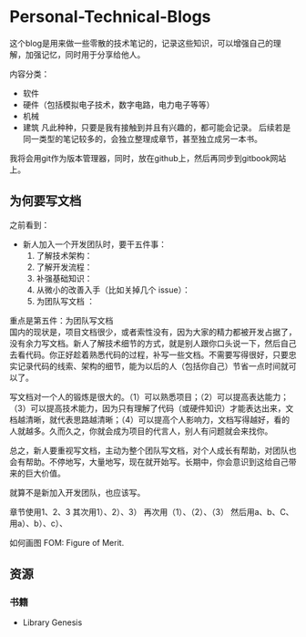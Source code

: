# Personal-Technical-Blogs

这个blog是用来做一些零散的技术笔记的，记录这些知识，可以增强自己的理解，加强记忆，同时用于分享给他人。

内容分类：

- 软件
- 硬件（包括模拟电子技术，数字电路，电力电子等等）
- 机械
- 建筑
凡此种种，只要是我有接触到并且有兴趣的，都可能会记录。
后续若是同一类型的笔记较多的，会独立整理成章节，甚至独立成另一本书。

我将会用git作为版本管理器，同时，放在github上，然后再同步到gitbook网站上。

## 为何要写文档

之前看到：

- 新人加入一个开发团队时，要干五件事：
  1. 了解技术架构：
  2. 了解开发流程：
  3. 补强基础知识：
  4. 从微小的改善入手（比如关掉几个 issue）：
  5. 为团队写文档 ：

重点是第五件：为团队写文档  
国内的现状是，项目文档很少，或者索性没有，因为大家的精力都被开发占据了，没有余力写文档。新人了解技术细节的方式，就是别人跟你口头说一下，然后自己去看代码。你正好趁着熟悉代码的过程，补写一些文档。不需要写得很好，只要忠实记录代码的线索、架构的细节，能为以后的人（包括你自己）节省一点时间就可以了。

写文档对一个人的锻炼是很大的。（1）可以熟悉项目；（2）可以提高表达能力；（3）可以提高技术能力，因为只有理解了代码（或硬件知识）才能表达出来，文档越清晰，就代表思路越清晰；（4）可以提高个人影响力，文档写得越好，看的人就越多。久而久之，你就会成为项目的代言人，别人有问题就会来找你。

总之，新人要重视写文档，主动为整个团队写文档，对个人成长有帮助，对团队也会有帮助。不停地写，大量地写，现在就开始写。长期中，你会意识到这给自己带来的巨大价值。

就算不是新加入开发团队，也应该写。

章节使用1、2、3
其次用1）、2）、3）
再次用（1）、（2）、（3）
然后用a、b、C、
用a）、b）、c）、

如何画图 FOM: Figure of Merit.

## 资源

### 书籍

- Library Genesis
